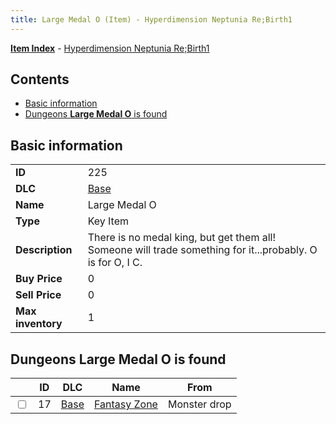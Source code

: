 ```yaml
---
title: Large Medal O (Item) - Hyperdimension Neptunia Re;Birth1
---
```


[**Item Index**](/neptunia/rb1/item/index.html) - [Hyperdimension Neptunia Re;Birth1](/neptunia/rb1)

## Contents

- [Basic information](#basic-information)
- [Dungeons **Large Medal O** is found](#dungeons-large-medal-o-is-found)

## Basic information

|   |   |
| -- | -- |
| **ID** | 225 |
| **DLC** | [Base](/neptunia/rb1/dlc/1-base.html) |
| **Name** | Large Medal O |
| **Type** | Key Item |
| **Description** | There is no medal king, but get them all! Someone will trade something for it...probably. O is for O, I C. |
| **Buy Price** | 0 |
| **Sell Price** | 0 |
| **Max inventory** | 1 |


## Dungeons **Large Medal O** is found

|    | ID | DLC | Name | From |
| -- | -- | --- | ---- | ---- |
| <input type="checkbox" id="rb1-dungeon-1-17" class="trackbox" /> | 17 | [Base](/neptunia/rb1/dlc/1-base.html) | [Fantasy Zone](/neptunia/rb1/dungeon/1-17-fantasy-zone.html) | Monster drop |
